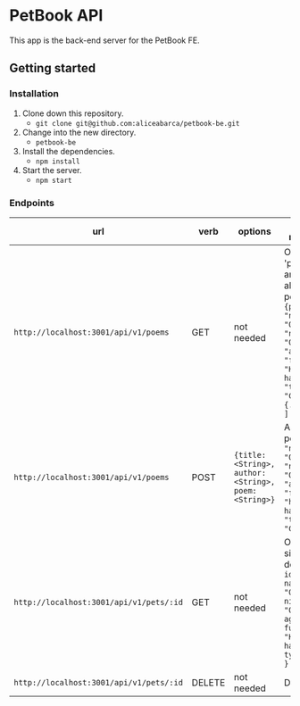 # PetBook API

This app is the back-end server for the PetBook FE.

## Getting started

### Installation

1. Clone down this repository.
    - `git clone git@github.com:aliceabarca/petbook-be.git`
2. Change into the new directory.
    - `petbook-be`
3. Install the dependencies.
    - `npm install`
4. Start the server.
    - `npm start`

### Endpoints

| url | verb | options | sample response |
| ----|------|---------|---------------- |
| `http://localhost:3001/api/v1/poems` | GET | not needed | Object of 'pets' with an Array of all existing pets: `{pets: [{ { "name": "Oreo", "nickname": "Oreo",  "age": 2.5,  "funFact": "He's had..", "type": "Cat" }, {...}, ... ]` |
| `http://localhost:3001/api/v1/poems` | POST | `{title: <String>, author: <String>, poem: <String>}` | Add new pet: `{ { "name": "Oreo", "nickname": "Oreo",  "age": 2.5,  "funFact": "hes had..", "type": "Cat" }` |
| `http://localhost:3001/api/v1/pets/:id` | GET | not needed | Object of single pet details: `{ id: 3, name: "Oreo", nickname: "Oreo", age: 2.5, funFact: "He's had..", type: "Cat" }` |
| `http://localhost:3001/api/v1/pets/:id` | DELETE | not needed | Delete pet |

